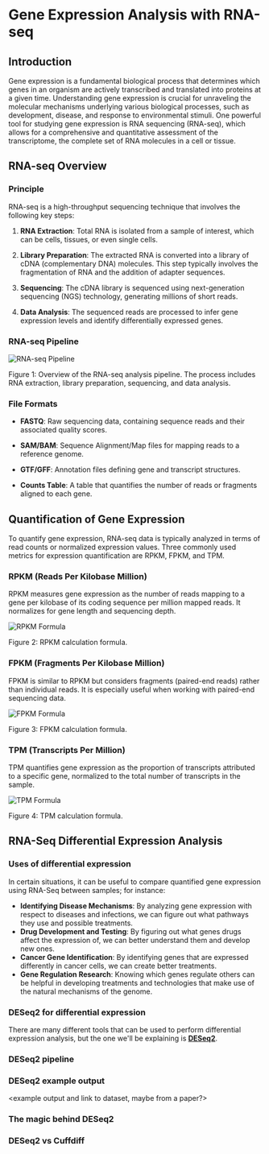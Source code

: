 # Gene Expression Analysis with RNA-seq

## Introduction

Gene expression is a fundamental biological process that determines which genes in an organism are actively transcribed and translated into proteins at a given time. Understanding gene expression is crucial for unraveling the molecular mechanisms underlying various biological processes, such as development, disease, and response to environmental stimuli. One powerful tool for studying gene expression is RNA sequencing (RNA-seq), which allows for a comprehensive and quantitative assessment of the transcriptome, the complete set of RNA molecules in a cell or tissue.

## RNA-seq Overview

### Principle

RNA-seq is a high-throughput sequencing technique that involves the following key steps:

1. **RNA Extraction**: Total RNA is isolated from a sample of interest, which can be cells, tissues, or even single cells.

2. **Library Preparation**: The extracted RNA is converted into a library of cDNA (complementary DNA) molecules. This step typically involves the fragmentation of RNA and the addition of adapter sequences.

3. **Sequencing**: The cDNA library is sequenced using next-generation sequencing (NGS) technology, generating millions of short reads.

4. **Data Analysis**: The sequenced reads are processed to infer gene expression levels and identify differentially expressed genes.

### RNA-seq Pipeline

![RNA-seq Pipeline](figure1.png)

Figure 1: Overview of the RNA-seq analysis pipeline. The process includes RNA extraction, library preparation, sequencing, and data analysis.

### File Formats

- **FASTQ**: Raw sequencing data, containing sequence reads and their associated quality scores.

- **SAM/BAM**: Sequence Alignment/Map files for mapping reads to a reference genome.

- **GTF/GFF**: Annotation files defining gene and transcript structures.

- **Counts Table**: A table that quantifies the number of reads or fragments aligned to each gene.

## Quantification of Gene Expression

To quantify gene expression, RNA-seq data is typically analyzed in terms of read counts or normalized expression values. Three commonly used metrics for expression quantification are RPKM, FPKM, and TPM.

### RPKM (Reads Per Kilobase Million)

RPKM measures gene expression as the number of reads mapping to a gene per kilobase of its coding sequence per million mapped reads. It normalizes for gene length and sequencing depth.

![RPKM Formula](figure2.png)

Figure 2: RPKM calculation formula.

### FPKM (Fragments Per Kilobase Million)

FPKM is similar to RPKM but considers fragments (paired-end reads) rather than individual reads. It is especially useful when working with paired-end sequencing data.

![FPKM Formula](figure3.png)

Figure 3: FPKM calculation formula.

### TPM (Transcripts Per Million)

TPM quantifies gene expression as the proportion of transcripts attributed to a specific gene, normalized to the total number of transcripts in the sample.

![TPM Formula](figure4.png)

Figure 4: TPM calculation formula.

## RNA-Seq Differential Expression Analysis

### Uses of differential expression

In certain situations, it can be useful to compare quantified gene expression using RNA-Seq between samples; for instance:
- **Identifying Disease Mechanisms**: By analyzing gene expression with respect to diseases and infections, we can figure out what pathways they use and possible treatments.
- **Drug Development and Testing**: By figuring out what genes drugs affect the expression of, we can better understand them and develop new ones.
- **Cancer Gene Identification**: By identifying genes that are expressed differently in cancer cells, we can create better treatments.
- **Gene Regulation Research**: Knowing which genes regulate others can be helpful in developing treatments and technologies that make use of the natural mechanisms of the genome.

### DESeq2 for differential expression

There are many different tools that can be used to perform differential expression analysis, but the one we'll be explaining is [**DESeq2**](https://bioconductor.org/packages/release/bioc/html/DESeq2.html).

### DESeq2 pipeline
<Steps for using DESEq2>

### DESeq2 example output
<example output and link to dataset, maybe from a paper?>

### The magic behind DESeq2
<Explanation of statistics behind DESeq2>

### DESeq2 vs Cuffdiff

